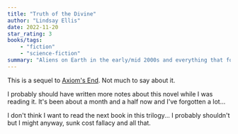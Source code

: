 ```yaml
---
title: "Truth of the Divine"
author: "Lindsay Ellis"
date: 2022-11-20
star_rating: 3
books/tags:
    - "fiction"
    - "science-fiction"
summary: "Aliens on Earth in the early/mid 2000s and everything that follows from that. Sequel to Axiom's End, continues Cora's story and adds some new fresh characters (alien and otherwise) into the mix."
---
```

This is a sequel to [Axiom's End](/books/2022-11-12/). Not much to say about it.

I probably should have written more notes about this novel while I was reading it. It's been about a month and a half now and I've forgotten a lot...

I don't think I want to read the next book in this trilogy... I probably shouldn't but I might anyway, sunk cost fallacy and all that.